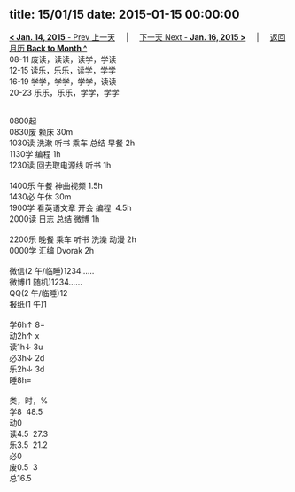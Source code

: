 title: 15/01/15
date: 2015-01-15 00:00:00
---
[**< Jan. 14, 2015** - Prev 上一天](/lifelogs/2015/01/d14.html) &nbsp; &nbsp; | &nbsp; &nbsp; [下一天 Next - **Jan. 16, 2015 >**](/lifelogs/2015/01/d16.html) &nbsp; &nbsp; |  &nbsp; &nbsp; [返回月历 **Back to Month ^**](/lifelogs/2015/01/index.html)
<br/>08-11 废读，读读，读学，学读<br/>12-15 读乐，乐乐，读学，学学<br/>16-19 学学，学学，学学，读读<br/>20-23 乐乐，乐乐，学学，学学<div><br/></div>0800起<br/>0830废 赖床 30m<br/>1030读 洗漱 听书 乘车 总结 早餐 2h<br/>1130学 编程 1h<br/>1230读 回去取电源线 听书 1h<div><br/></div>1400乐 午餐 神曲视频 1.5h<br/>1430必 午休 30m<br/>1900学 看英语文章 开会 编程  4.5h<br/>2000读 日志 总结 微博 1h<div><br/></div>2200乐 晚餐 乘车 听书 洗澡 动漫 2h<div>0000学 汇编 Dvorak 2h</div><div><br/></div>微信(2 午/临睡)1234……<br/>微博(1 随机)1234……<br/>QQ(2 午/临睡)12<br/>报纸(1 午)1<div><br/></div>学6h↑ 8=<br/>动2h↑ x<br/>读1h↓ 3u<br/>必3h↓ 2d<br/>乐2h↓ 3d<br/>睡8h=<div><br/></div>类，时，%<br/>学8  48.5<br/>动0<br/>读4.5  27.3<br/>乐3.5  21.2<br/>必0<br/>废0.5  3<br/>总16.5</div>